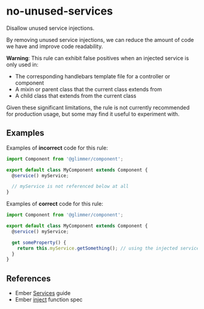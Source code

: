 # no-unused-services

Disallow unused service injections.

By removing unused service injections, we can reduce the amount of code we have and improve code readability.

**Warning**: This rule can exhibit false positives when an injected service is only used in:

- The corresponding handlebars template file for a controller or component
- A mixin or parent class that the current class extends from
- A child class that extends from the current class

Given these significant limitations, the rule is not currently recommended for production usage, but some may find it useful to experiment with.

## Examples

Examples of **incorrect** code for this rule:

```js
import Component from '@glimmer/component';

export default class MyComponent extends Component {
  @service() myService;

  // myService is not referenced below at all
}
```

Examples of **correct** code for this rule:

```js
import Component from '@glimmer/component';

export default class MyComponent extends Component {
  @service() myService;

  get someProperty() {
    return this.myService.getSomething(); // using the injected service
  }
}
```

## References

- Ember [Services](https://guides.emberjs.com/release/applications/services/) guide
- Ember [inject](https://emberjs.com/api/ember/release/functions/@ember%2Fservice/inject) function spec
